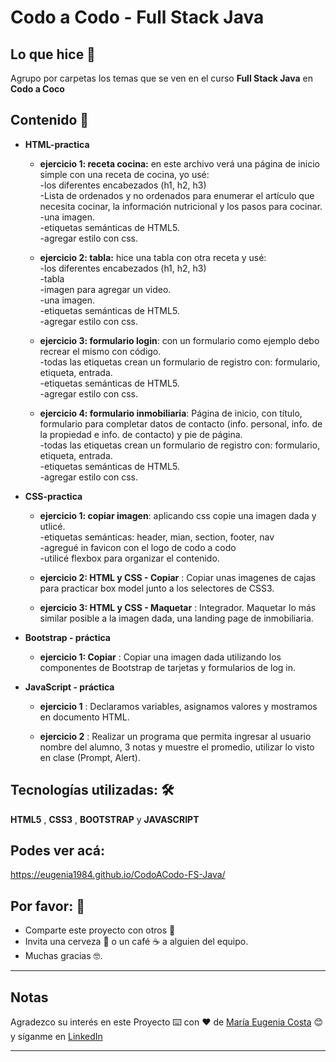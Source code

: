 # Codo a Codo - Full Stack Java

## Lo que hice 🚀

Agrupo por carpetas los temas que se ven en el curso **Full Stack Java** en **Codo a Coco**

## Contenido 🚀

* **HTML-practica**

  * **ejercicio 1: receta cocina:** en este archivo verá una página de inicio simple con una receta de cocina, yo usé: <br>
  -los diferentes encabezados (h1, h2, h3) <br>
  -Lista de ordenados y no ordenados para enumerar el artículo que necesita cocinar, la información nutricional y los pasos para cocinar. <br>
  -una imagen. <br>
  -etiquetas semánticas de HTML5. <br>
  -agregar estilo con css. <br>

  * **ejercicio 2: tabla:** hice una tabla con otra receta y usé: <br>
  -los diferentes encabezados (h1, h2, h3) <br>
  -tabla <br>
  -imagen para agregar un video. <br>
  -una imagen. <br>
  -etiquetas semánticas de HTML5. <br>
  -agregar estilo con css. <br>

  * **ejercicio 3: formulario login**: con un formulario como ejemplo debo recrear el mismo con código. <br>
  -todas las etiquetas crean un formulario de registro con: formulario, etiqueta, entrada. <br>
  -etiquetas semánticas de HTML5. <br>
  -agregar estilo con css. <br>
  
  * **ejercicio 4: formulario inmobiliaria**: Página de inicio, con título, formulario para completar datos de contacto (info. personal, info. de la propiedad e info. de contacto) y pie de página. <br>
  -todas las etiquetas crean un formulario de registro con: formulario, etiqueta, entrada. <br>
  -etiquetas semánticas de HTML5. <br>
  -agregar estilo con css. <br>

* **CSS-practica**

  * **ejercicio 1: copiar imagen**: aplicando css copie una imagen dada y utlicé.<br>
  -etiquetas semánticas: header, mian, section, footer, nav <br>
  -agregué in favicon con el logo de codo a codo <br>
  -utilicé flexbox para organizar el contenido.
  
  * **ejercicio 2: HTML y CSS - Copiar** : Copiar unas imagenes de cajas para practicar box model junto a los selectores de CSS3.
  
  * **ejercicio 3: HTML y CSS - Maquetar** : Integrador. Maquetar lo más similar posible a la imagen dada, una landing page de inmobiliaria. 

* **Bootstrap - práctica**

  * **ejercicio 1: Copiar** : Copiar una imagen dada utilizando los componentes de Bootstrap de tarjetas y formularios de log in.

* **JavaScript - práctica**

  *  **ejercicio 1** : Declaramos variables, asignamos valores y mostramos en documento HTML.

  *  **ejercicio 2** : Realizar un programa que permita ingresar al usuario nombre del alumno, 3 notas y muestre el promedio, utilizar lo visto en clase (Prompt, Alert).

## Tecnologías utilizadas: 🛠️

**HTML5** , **CSS3** , **BOOTSTRAP** y **JAVASCRIPT**

## Podes ver acá:

https://eugenia1984.github.io/CodoACodo-FS-Java/

## Por favor: 🎁

* Comparte este proyecto con otros 📢
* Invita una cerveza 🍺 o un café ☕ a alguien del equipo.
* Muchas gracias 🤓.

---
## Notas
Agradezco su interés en este Proyecto ⌨️ con ❤️ de [María Eugenia Costa](https://github.com/eugenia1984) 😊 y síganme en [LinkedIn](http://www.linkedin.com/in/maríaeugeniacosta)

---



